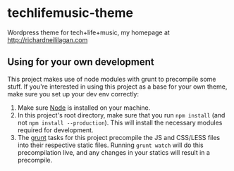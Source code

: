 techlifemusic-theme
===================

Wordpress theme for tech+life+music, my homepage at http://richardneililagan.com

## Using for your own development

This project makes use of node modules with grunt to precompile some stuff.
If you're interested in using this project as a base for your own theme, make sure you set up your dev env correctly:

1. Make sure [Node](http://nodejs.org/) is installed on your machine.
2. In this project's root directory, make sure that you run `npm install` (and not `npm install --production`). This will install the necessary modules required for development.
3. The [grunt](http://gruntjs.com/getting-started) tasks for this project precompile the JS and CSS/LESS files into their respective static files. Running `grunt watch` will do this precompilation live, and any changes in your statics will result in a precompile.

